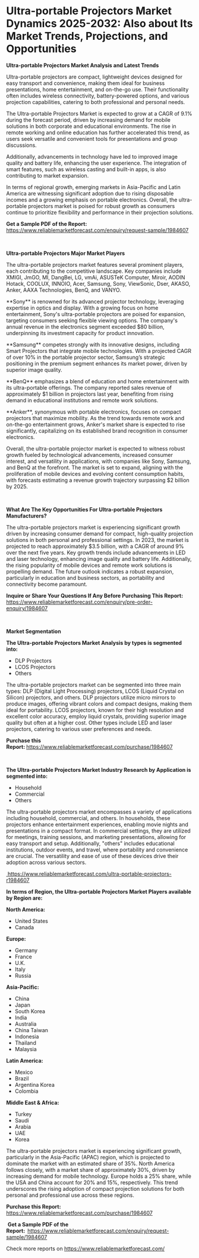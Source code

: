 <p><h1>Ultra-portable Projectors Market Dynamics 2025-2032: Also about Its Market Trends, Projections, and Opportunities</h1></p><p><strong>Ultra-portable Projectors Market Analysis and Latest Trends</strong></p>
<p><p>Ultra-portable projectors are compact, lightweight devices designed for easy transport and convenience, making them ideal for business presentations, home entertainment, and on-the-go use. Their functionality often includes wireless connectivity, battery-powered options, and various projection capabilities, catering to both professional and personal needs.</p><p>The Ultra-portable Projectors Market is expected to grow at a CAGR of 9.1% during the forecast period, driven by increasing demand for mobile solutions in both corporate and educational environments. The rise in remote working and online education has further accelerated this trend, as users seek versatile and convenient tools for presentations and group discussions.</p><p>Additionally, advancements in technology have led to improved image quality and battery life, enhancing the user experience. The integration of smart features, such as wireless casting and built-in apps, is also contributing to market expansion. </p><p>In terms of regional growth, emerging markets in Asia-Pacific and Latin America are witnessing significant adoption due to rising disposable incomes and a growing emphasis on portable electronics. Overall, the ultra-portable projectors market is poised for robust growth as consumers continue to prioritize flexibility and performance in their projection solutions.</p></p>
<p><strong>Get a Sample PDF of the Report:&nbsp;</strong> <a href="https://www.reliablemarketforecast.com/enquiry/request-sample/1984607?utm_campaign=2808&utm_medium=2&utm_source=Github&utm_content=ia&utm_term=06042025&utm_id=ultra-portable-projectors">https://www.reliablemarketforecast.com/enquiry/request-sample/1984607</a></p>
<p>&nbsp;</p>
<p><strong>Ultra-portable Projectors Major Market Players</strong></p>
<p><p>The ultra-portable projectors market features several prominent players, each contributing to the competitive landscape. Key companies include XMIGI, JmGO, MI, DangBei, LG, vmAi, ASUSTeK Computer, Miroir, AODIN Hotack, COOLUX, INNOIO, Acer, Samsung, Sony, ViewSonic, Dser, AKASO, Anker, AAXA Technologies, BenQ, and VANYO.</p><p>**Sony** is renowned for its advanced projector technology, leveraging expertise in optics and display. With a growing focus on home entertainment, Sony's ultra-portable projectors are poised for expansion, targeting consumers seeking flexible viewing options. The company's annual revenue in the electronics segment exceeded $80 billion, underpinning its investment capacity for product innovation.</p><p>**Samsung** competes strongly with its innovative designs, including Smart Projectors that integrate mobile technologies. With a projected CAGR of over 10% in the portable projector sector, Samsung’s strategic positioning in the premium segment enhances its market power, driven by superior image quality.</p><p>**BenQ** emphasizes a blend of education and home entertainment with its ultra-portable offerings. The company reported sales revenue of approximately $1 billion in projectors last year, benefiting from rising demand in educational institutions and remote work solutions.</p><p>**Anker**, synonymous with portable electronics, focuses on compact projectors that maximize mobility. As the trend towards remote work and on-the-go entertainment grows, Anker's market share is expected to rise significantly, capitalizing on its established brand recognition in consumer electronics.</p><p>Overall, the ultra-portable projector market is expected to witness robust growth fueled by technological advancements, increased consumer interest, and versatility in applications, with companies like Sony, Samsung, and BenQ at the forefront. The market is set to expand, aligning with the proliferation of mobile devices and evolving content consumption habits, with forecasts estimating a revenue growth trajectory surpassing $2 billion by 2025.</p></p>
<p>&nbsp;</p>
<p><strong>What Are The Key Opportunities For Ultra-portable Projectors Manufacturers?</strong></p>
<p><p>The ultra-portable projectors market is experiencing significant growth driven by increasing consumer demand for compact, high-quality projection solutions in both personal and professional settings. In 2023, the market is projected to reach approximately $3.5 billion, with a CAGR of around 9% over the next five years. Key growth trends include advancements in LED and laser technology, enhancing image quality and battery life. Additionally, the rising popularity of mobile devices and remote work solutions is propelling demand. The future outlook indicates a robust expansion, particularly in education and business sectors, as portability and connectivity become paramount.</p></p>
<p><strong>Inquire or Share Your Questions If Any Before Purchasing This Report:</strong> <a href="https://www.reliablemarketforecast.com/enquiry/pre-order-enquiry/1984607?utm_campaign=2808&utm_medium=2&utm_source=Github&utm_content=ia&utm_term=06042025&utm_id=ultra-portable-projectors">https://www.reliablemarketforecast.com/enquiry/pre-order-enquiry/1984607</a></p>
<p>&nbsp;</p>
<p><strong>Market Segmentation</strong></p>
<p><strong>The Ultra-portable Projectors Market Analysis by types is segmented into:</strong></p>
<p><ul><li>DLP Projectors</li><li>LCOS Projectors</li><li>Others</li></ul></p>
<p><p>The ultra-portable projectors market can be segmented into three main types: DLP (Digital Light Processing) projectors, LCOS (Liquid Crystal on Silicon) projectors, and others. DLP projectors utilize micro mirrors to produce images, offering vibrant colors and compact designs, making them ideal for portability. LCOS projectors, known for their high resolution and excellent color accuracy, employ liquid crystals, providing superior image quality but often at a higher cost. Other types include LED and laser projectors, catering to various user preferences and needs.</p></p>
<p><strong>Purchase this Report:&nbsp;</strong><a href="https://www.reliablemarketforecast.com/purchase/1984607?utm_campaign=2808&utm_medium=2&utm_source=Github&utm_content=ia&utm_term=06042025&utm_id=ultra-portable-projectors">https://www.reliablemarketforecast.com/purchase/1984607</a></p>
<p>&nbsp;</p>
<p><strong>The Ultra-portable Projectors Market Industry Research by Application is segmented into:</strong></p>
<p><ul><li>Household</li><li>Commercial</li><li>Others</li></ul></p>
<p><p>The ultra-portable projectors market encompasses a variety of applications including household, commercial, and others. In households, these projectors enhance entertainment experiences, enabling movie nights and presentations in a compact format. In commercial settings, they are utilized for meetings, training sessions, and marketing presentations, allowing for easy transport and setup. Additionally, "others" includes educational institutions, outdoor events, and travel, where portability and convenience are crucial. The versatility and ease of use of these devices drive their adoption across various sectors.</p></p>
<p><a href="https://www.reliablemarketforecast.com/ultra-portable-projectors-r1984607?utm_campaign=2808&utm_medium=2&utm_source=Github&utm_content=ia&utm_term=06042025&utm_id=ultra-portable-projectors">&nbsp;https://www.reliablemarketforecast.com/ultra-portable-projectors-r1984607</a></p>
<p><strong>In terms of Region, the Ultra-portable Projectors Market Players available by Region are:</strong></p>
<p>
    <p> <strong> North America: </strong>
        <ul>
            <li>United States</li>
            <li>Canada</li>
        </ul>
        </p> 
    <p> <strong> Europe: </strong>
        <ul>
            <li>Germany</li>
            <li>France</li>
            <li>U.K.</li>
            <li>Italy</li>
            <li>Russia</li>
        </ul>
        </p> 
    <p> <strong> Asia-Pacific: </strong>
        <ul>
            <li>China</li>
            <li>Japan</li>
            <li>South Korea</li>
            <li>India</li>
            <li>Australia</li>
            <li>China Taiwan</li>
            <li>Indonesia</li>
            <li>Thailand</li>
            <li>Malaysia</li>
        </ul>
        </p> 
    <p> <strong> Latin America: </strong>
        <ul>
            <li>Mexico</li>
            <li>Brazil</li>
            <li>Argentina Korea</li>
            <li>Colombia</li>
        </ul>
        </p> 
    <p> <strong> Middle East & Africa: </strong>
        <ul>
            <li>Turkey</li>
            <li>Saudi</li>
            <li>Arabia</li>
            <li>UAE</li>
            <li>Korea</li>
        </ul>
    </p>
    </p>
<p><p>The ultra-portable projectors market is experiencing significant growth, particularly in the Asia-Pacific (APAC) region, which is projected to dominate the market with an estimated share of 35%. North America follows closely, with a market share of approximately 30%, driven by increasing demand for mobile technology. Europe holds a 25% share, while the USA and China account for 20% and 15%, respectively. This trend underscores the rising adoption of compact projection solutions for both personal and professional use across these regions.</p></p>
<p><strong>Purchase this Report: </strong><a href="https://www.reliablemarketforecast.com/purchase/1984607?utm_campaign=2808&utm_medium=2&utm_source=Github&utm_content=ia&utm_term=06042025&utm_id=ultra-portable-projectors">https://www.reliablemarketforecast.com/purchase/1984607</a></p>
<p>&nbsp;<strong>Get a Sample PDF of the Report:&nbsp;&nbsp;</strong><a href="https://www.reliablemarketforecast.com/enquiry/request-sample/1984607?utm_campaign=2808&utm_medium=2&utm_source=Github&utm_content=ia&utm_term=06042025&utm_id=ultra-portable-projectors">https://www.reliablemarketforecast.com/enquiry/request-sample/1984607</a></p>
<p><strong></strong></p>
<p>Check more reports on <a href="https://www.reliablemarketforecast.com/?utm_campaign=2808&utm_medium=2&utm_source=Github&utm_content=ia&utm_term=06042025&utm_id=ultra-portable-projectors">https://www.reliablemarketforecast.com/</a></p>
